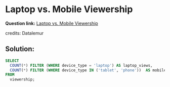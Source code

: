 # Laptop vs. Mobile Viewership

**Question link:** [Laptop vs. Mobile Viewership](https://datalemur.com/questions/laptop-mobile-viewership)

credits: Datalemur

## Solution:
```sql
SELECT 
  COUNT(*) FILTER (WHERE device_type = 'laptop') AS laptop_views,
  COUNT(*) FILTER (WHERE device_type IN ('tablet', 'phone'))  AS mobile_views 
FROM
  viewership;
```